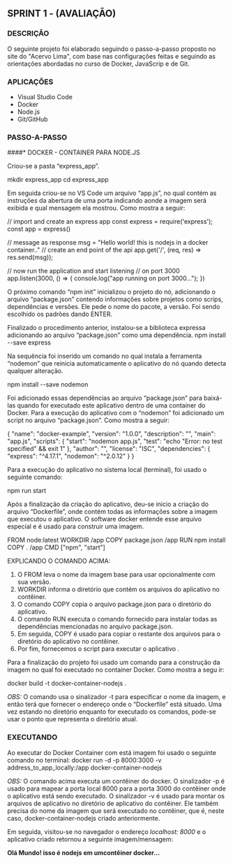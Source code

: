 
## **SPRINT 1 - (AVALIAÇÃO)**

### DESCRIÇÃO

O seguinte projeto foi elaborado seguindo o passo-a-passo proposto no site do "Acervo Lima", com base nas
configurações feitas e seguindo as orientações abordadas no curso de Docker, JavaScrip e de Git.

### APLICAÇÕES

* Visual Studio Code
* Docker
* Node.js
* Git/GitHub

### PASSO-A-PASSO
####* DOCKER - CONTAINER PARA NODE.JS

Criou-se a pasta “express_app”.

mkdir express_app
cd express_app

Em seguida criou-se no VS Code um arquivo “app.js”, no qual contém as instruções da abertura de uma porta indicando aonde a imagem será exibida e qual mensagem ela mostrou. Como mostra a seguir:

// import and create an express app
const express = require('express');
const app = express()
  
// message as response
msg = "Hello world! this is nodejs in a docker container.."
// create an end point of the api
app.get('/', (req, res) => res.send(msg));
  
// now run the application and start listening
// on port 3000
app.listen(3000, () => {
    console.log("app running on port 3000...");
})

O próximo comando “npm init” inicializou o projeto do nó, adicionando o arquivo “package.json” contendo informações sobre projetos como scrips, dependências e versões. Ele pede o nome do pacote, a versão. Foi sendo escolhido os padrões dando ENTER.

Finalizado o procedimento anterior, instalou-se a biblioteca expressa adicionando ao arquivo “package.json” como uma dependência.
npm install --save express

Na sequência foi inserido um comando no qual instala a ferramenta “nodemon” que reinicia automaticamente o aplicativo do nó quando detecta qualquer alteração.

npm install --save nodemon

Foi adicionado essas dependências ao arquivo “package.json” para baixá-las quando for executado este aplicativo dentro de uma container do Docker.
Para a execução do aplicativo com o “nodemon” foi adicionado um script no arquivo “package.json”. Como mostra a seguir:

{
  "name": "docker-example",
  "version": "1.0.0",
  "description": "",
  "main": "app.js",
  "scripts": {
    "start": "nodemon app.js",
    "test": "echo \"Error: no test specified\" && exit 1"
  },
  "author": "",
  "license": "ISC",
  "dependencies": {
    "express": "^4.17.1",
    "nodemon": "^2.0.12"
  }
}


Para a execução do aplicativo no sistema local (terminal), foi usado o seguinte comando:

npm run start

Após a finalização da criação do aplicativo, deu-se inicio a criação do arquivo “Dockerfile”, onde contém todas as informações sobre a imagem que executou o aplicativo. O software docker entende esse arquivo especial e é usado para construir uma imagem.

FROM node:latest
WORKDIR /app
COPY package.json /app
RUN npm install
COPY . /app
CMD ["npm", "start"]

EXPLICANDO O COMANDO ACIMA:

1.	O FROM leva o nome da imagem base para usar opcionalmente com sua versão.
2.	WORKDIR informa o diretório que contém os arquivos do aplicativo no contêiner.
3.	O comando COPY copia o arquivo package.json para o diretório do aplicativo.
4.	O comando RUN executa o comando fornecido para instalar todas as dependências mencionadas no arquivo package.json.
5.	Em seguida, COPY é usado para copiar o restante dos arquivos para o diretório do aplicativo no contêiner.
6.	Por fim, fornecemos o script para executar o aplicativo . 

Para a finalização do projeto foi usado um comando para a construção da imagem no qual foi executado no container Docker. Como mostra a segu ir:

docker build -t docker-container-nodejs .

*OBS:* O comando usa o sinalizador -t para especificar o nome da imagem, e então terá que fornecer o endereço onde o “Dockerfile” está situado. Uma vez estando no diretório enquanto for executado os comandos, pode-se usar o ponto que representa o diretório atual.

### EXECUTANDO
Ao executar do Docker Container com está imagem foi usado o seguinte comando no terminal:
docker run -d -p 8000:3000 -v address_to_app_locally:/app docker-container-nodejs

*OBS:* O comando acima executa um contêiner do docker. O sinalizador -p é usado para mapear a porta local 8000 para a porta 3000 do contêiner onde o aplicativo está sendo executado. O sinalizador -v é usado para montar os arquivos de aplicativo no diretório de aplicativo do contêiner. Ele também precisa do nome da imagem que será executado no contêiner, que é, neste caso, docker-container-nodejs criado anteriormente.

Em seguida, visitou-se no navegador o endereço *localhost: 8000* e o aplicativo criado retornou a seguinte imagem/mensagem:

**Olá Mundo! isso é nodejs em umcontêiner docker...**
